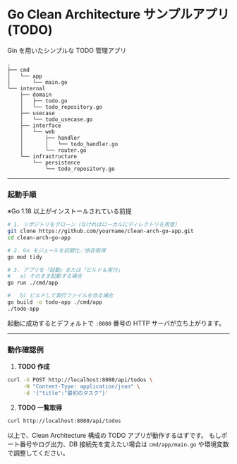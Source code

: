 # Go Clean Architecture サンプルアプリ (TODO)
Gin を用いたシンプルな TODO 管理アプリ 
```
.
├── cmd
│   └── app
│       └── main.go
└── internal
    ├── domain
    │   ├── todo.go
    │   └── todo_repository.go
    ├── usecase
    │   └── todo_usecase.go
    ├── interface
    │   └── web
    │       ├── handler
    │       │   └── todo_handler.go
    │       └── router.go
    └── infrastructure
        └── persistence
            └── todo_repository.go
```

---



### 起動手順
※Go 1.18 以上がインストールされている前提

```bash
# 1. リポジトリをクローン（なければローカルにディレクトリを用意）
git clone https://github.com/yourname/clean-arch-go-app.git
cd clean-arch-go-app

# 2. Go モジュールを初期化／依存取得
go mod tidy

# 3. アプリを「起動」または「ビルド＆実行」
#   a) そのまま起動する場合
go run ./cmd/app

#   b) ビルドして実行ファイルを作る場合
go build -o todo-app ./cmd/app
./todo-app
```

起動に成功するとデフォルトで `:8080` 番号の HTTP サーバが立ち上がります。

---

### 動作確認例

1. **TODO 作成**

```bash
curl -X POST http://localhost:8080/api/todos \
     -H "Content-Type: application/json" \
     -d '{"title":"最初のタスク"}'
```

2. **TODO 一覧取得**

```bash
curl http://localhost:8080/api/todos
```

以上で、Clean Architecture 構成の TODO アプリが動作するはずです。
もしポート番号やログ出力、DB 接続先を変えたい場合は `cmd/app/main.go` や環境変数で調整してください。
